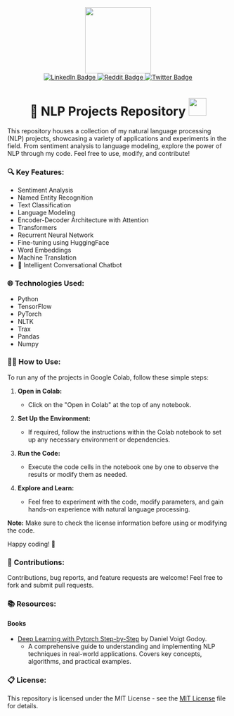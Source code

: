 <div id="header" align="center">
  <!--<img src="https://media.giphy.com/media/v1.Y2lkPTc5MGI3NjExOGYyZTUyYjAwNGYwZDk0M2EwNGNiYWZjMTg2N2Y2ZGVhZDYyOTZlMSZjdD1z/HwBlFQZFcAoUcPHZdX/giphy.gif" width="100"/>-->
  <img src="https://media.giphy.com/media/jdPMeyv9rn0hZHh8n9/giphy.gif" width="150"/>
  
  <div id="badges">
    <a href="https://www.linkedin.com/in/singh-sukhmanjeet/">
      <img src="https://img.shields.io/badge/LinkedIn-blue?style=for-the-badge&logo=linkedin&logoColor=white" alt="LinkedIn Badge"/>
    </a>
    <a href="https://www.reddit.com/user/sukhmang">
      <img src="https://img.shields.io/badge/Reddit-white?style=for-the-badge&logo=reddit&logoColor=red" alt="Reddit Badge"/>
    </a>
    <a href="https://twitter.com/mijugilo">
      <img src="https://img.shields.io/badge/Twitter-blue?style=for-the-badge&logo=twitter&logoColor=white" alt="Twitter Badge"/>
    </a>
  </div>
  <h1>
    🚀 NLP Projects Repository    
    <img src="https://media.giphy.com/media/PUE7NHFFQ0j6rkFZgV/giphy.gif" width="40px"/>
  </h1>
</div>

This repository houses a collection of my natural language processing (NLP) projects, showcasing a variety of applications and experiments in the field. From sentiment analysis to language modeling, explore the power of NLP through my code. Feel free to use, modify, and contribute!

### 🔍 **Key Features:**
- Sentiment Analysis
- Named Entity Recognition
- Text Classification
- Language Modeling
- Encoder-Decoder Architecture with Attention
- Transformers
- Recurrent Neural Network
- Fine-tuning using HuggingFace
- Word Embeddings
- Machine Translation
- 🤖 Intelligent Conversational Chatbot

### 🌐 **Technologies Used:**
- Python
- TensorFlow
- PyTorch
- NLTK
- Trax
- Pandas
- Numpy
        
### 👨‍💻 **How to Use:**

To run any of the projects in Google Colab, follow these simple steps:

1. **Open in Colab:**
   - Click on the "Open in Colab" at the top of any notebook.

2. **Set Up the Environment:**
   - If required, follow the instructions within the Colab notebook to set up any necessary environment or dependencies.

3. **Run the Code:**
   - Execute the code cells in the notebook one by one to observe the results or modify them as needed.

4. **Explore and Learn:**
   - Feel free to experiment with the code, modify parameters, and gain hands-on experience with natural language processing.

**Note:** Make sure to check the license information before using or modifying the code.

Happy coding! 🚀

### 🤝 **Contributions:**

Contributions, bug reports, and feature requests are welcome! Feel free to fork and submit pull requests.

### 📚 **Resources:**

#### Books

- [Deep Learning with Pytorch Step-by-Step](https://pytorchstepbystep.com/) by Daniel Voigt Godoy.
   - A comprehensive guide to understanding and implementing NLP techniques in real-world applications. Covers key concepts, algorithms, and practical examples.


### 📋 **License:**

This repository is licensed under the MIT License - see the [MIT License](./LICENSE) file for details.
